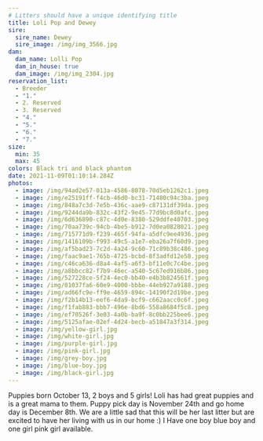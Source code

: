 ```yaml
---
# Litters should have a unique identifying title
title: Loli Pop and Dewey
sire:
  sire_name: Dewey
  sire_image: /img/img_3566.jpg
dam:
  dam_name: Lolli Pop
  dam_in_house: true
  dam_image: /img/img_2304.jpg
reservation_list:
  - Breeder
  - "1."
  - 2. Reserved
  - 3. Reserved
  - "4."
  - "5."
  - "6."
  - "7."
size:
  min: 35
  max: 45
colors: Black tri and black phantom
date: 2021-11-09T01:10:14.284Z
photos:
  - image: /img/94ad2e57-013a-4586-8078-70d5eb1262c1.jpeg
  - image: /img/e25191ff-f4cb-46d0-bc31-71480c94c3ba.jpeg
  - image: /img/848a7c3d-7e5b-436c-aae9-c87131df39da.jpeg
  - image: /img/9244da9b-832c-43f2-9e45-77d9bc8d0afc.jpeg
  - image: /img/6d636890-c87c-4d0e-8380-529ddfe40703.jpeg
  - image: /img/70aa739c-94cb-4be5-b912-7d0ea0828021.jpeg
  - image: /img/715771d9-f239-465f-94fa-a5dfc9ee4936.jpeg
  - image: /img/1416109b-f993-49c5-a1e7-eba26a7f60d9.jpeg
  - image: /img/af5bad23-7c2d-4a24-9c60-71c89b38c486.jpeg
  - image: /img/faac9ae1-765b-4725-bcbd-8f3adfd12e58.jpeg
  - image: /img/c46ca636-d8a4-4af5-a6f3-bf11e0c7c4be.jpeg
  - image: /img/a8bbcc82-f7b9-46ec-a540-5c67ed916b86.jpeg
  - image: /img/527228ce-5f24-4ec0-bb40-e4b3b824561f.jpeg
  - image: /img/01037fa6-60e9-4000-bbbe-44eb927a9188.jpeg
  - image: /img/ad66fc9e-ff9e-4659-894c-14190f2d19be.jpeg
  - image: /img/f2b14b13-eef6-4da9-bcf9-c662aacc0c6f.jpeg
  - image: /img/f1fab883-bbb7-496e-8bd6-558a8684f5c8.jpeg
  - image: /img/ef70526f-3e03-4a0b-ba9f-8c0bb225bee6.jpeg
  - image: /img/5125afae-02ef-4d24-becb-a51847a3f314.jpeg
  - image: /img/yellow-girl.jpg
  - image: /img/white-girl.jpg
  - image: /img/purple-girl.jpg
  - image: /img/pink-girl.jpg
  - image: /img/grey-boy.jpg
  - image: /img/blue-boy.jpg
  - image: /img/black-girl.jpg
---
```

Puppies born October 13, 2 boys and 5 girls! Loli has had great puppies and is a great mama to them. Puppy pick day is November 24th and go home day is December 8th. We are a little sad that this will be her last litter but are excited to have her living with us in our home :) I Have one boy blue boy and one girl pink girl available.